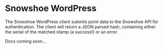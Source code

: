 Snowshoe WordPress
============
The Snowshoe WordPress client submits point data to the Snowshoe API for authentication. The client will return a JSON parsed hash, containing either the serial of the matched stamp (a success!) or an error.

Docs coming soon...
